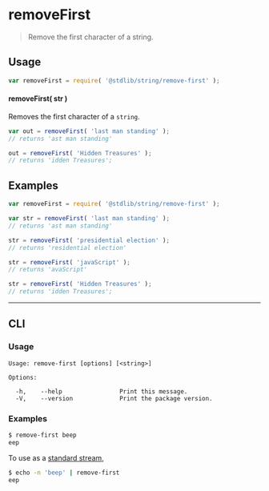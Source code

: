 # removeFirst

> Remove the first character of a string.


<section class="usage">

## Usage

``` javascript
var removeFirst = require( '@stdlib/string/remove-first' );
```

#### removeFirst( str )

Removes the first character of a `string`.

``` javascript
var out = removeFirst( 'last man standing' );
// returns 'ast man standing'

out = removeFirst( 'Hidden Treasures' );
// returns 'idden Treasures';
```

</section>

<!-- /.usage -->


<section class="examples">

## Examples

``` javascript
var removeFirst = require( '@stdlib/string/remove-first' );

var str = removeFirst( 'last man standing' );
// returns 'ast man standing'

str = removeFirst( 'presidential election' );
// returns 'residential election'

str = removeFirst( 'javaScript' );
// returns 'avaScript'

str = removeFirst( 'Hidden Treasures' );
// returns 'idden Treasures';
```

</section>

<!-- /.examples -->


---

<section class="cli">

## CLI


<section class="usage">

### Usage

``` text
Usage: remove-first [options] [<string>]

Options:

  -h,    --help                Print this message.
  -V,    --version             Print the package version.
```

</section>

<!-- /.usage -->


<section class="examples">

### Examples

``` bash
$ remove-first beep
eep
```

To use as a [standard stream][standard-streams],

``` bash
$ echo -n 'beep' | remove-first
eep
```

</section>

<!-- /.examples -->

</section>

<!-- /.cli -->


<section class="links">

[standard-streams]: https://en.wikipedia.org/wiki/Standard_streams

</section>

<!-- /.links -->
